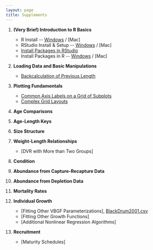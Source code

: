 ```yaml
---
layout: page
title: Supplements
---
```


1. **(Very Brief) Introduction to R Basics**
    * R Install -- [Windows](installations/InstallRWin.html) / [Mac]
    * RStudio Install & Setup -- [Windows](installations/InstallRStudioWin.html) /  [Mac]
    * [Install Packages in RStudio](installations/InstallPackagesRStudio.html)
    * Install Packages in R -- [Windows](installations/InstallPackagesRWin.html) /  [Mac]
    
1. **Loading Data and Basic Manipulations**
    * [Backcalculation of Previous Length](backcalculation/)
    
1. **Plotting Fundamentals**
    * [Common Axis Labels on a Grid of Subplots](plotting/CommonAxisLabels.html)
    * [Complex Grid Layouts](plotting/ComplexLayouts.html)
    
1. **Age Comparisons**
1. **Age-Length Keys**
1. **Size Structure**
1. **Weight-Length Relationships**
    * [DVR with More than Two Groups]
    
1. **Condition**
1. **Abundance from Capture-Recapture Data**
1. **Abundance from Depletion Data**
1. **Mortality Rates**
1. **Individual Growth**
    * [Fitting Other VBGF Parameterizations], [BlackDrum2001.csv](BlackDrum2001.csv)
    * [Fitting Other Growth Functions]
    * [Additional Nonlinear Regression Algorithms]
    
1. **Recruitment**
    * [Maturity Schedules]
